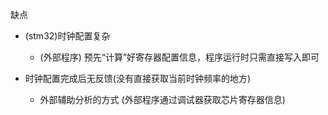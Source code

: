 缺点

- (stm32)时钟配置复杂
    - (外部程序) 预先“计算”好寄存器配置信息，程序运行时只需直接写入即可 

- 时钟配置完成后无反馈(没有直接获取当前时钟频率的地方)
    - 外部辅助分析的方式 (外部程序通过调试器获取芯片寄存器信息)